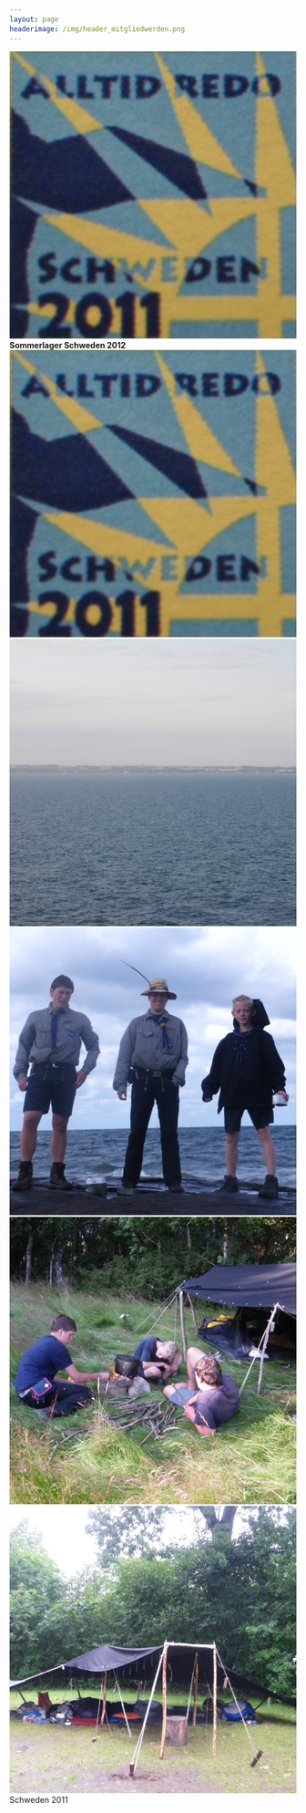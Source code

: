 ```yaml
---
layout: page
headerimage: /img/header_mitgliedwerden.png
---
```

 <div class="tile">
   <div class="tile-content slide-up">
        <div class="slide">
           <a href="https://www.flickr.com/photos/141398173@N07/albums/72157669148755046/" style="text-decoration:none"><img src="/img/Schweden.jpg"></a>       
        </div>
         <div class="slide-over">
           <a href="https://www.flickr.com/photos/141398173@N07/albums/72157669148755046/" style="text-decoration:none" style="color:#FF8C00"><b>Sommerlager Schweden 2012</b></a>             
         </div>
   </div>
 </div>



<div class="tile-wide bg-orange fg-white" data-role="tile">
                <div class="tile-content image-set"> 
                 <a href="https://www.flickr.com/photos/141398173@N07/albums/72157669148755046/"><img src="/img/Schweden.jpg"></a>
                 <a href="https://www.flickr.com/photos/141398173@N07/albums/72157669148755046/"><img src="/img/Schweden2.jpg"></a>
                 <a href="https://www.flickr.com/photos/141398173@N07/albums/72157669148755046/"><img src="/img/Schweden3.jpg"></a>
                 <a href="https://www.flickr.com/photos/141398173@N07/albums/72157669148755046/"><img src="/img/Schweden4.jpg"></a>
                 <a href="https://www.flickr.com/photos/141398173@N07/albums/72157669148755046/"><img src="/img/Schweden5.jpg"></a>
                </div>
                <span class="tile-label">Schweden 2011</span>
</div>